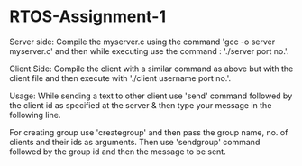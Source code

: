 # RTOS-Assignment-1

Server side: Compile the myserver.c using the command 'gcc -o server myserver.c' and then while executing use the command :
'./server port no.'.

Client Side: Compile the client with a similar command as above but with the client file and then execute with './client username port no.'.

Usage: 
While sending a text to other client use 'send' command followed by the client id as specified at the server & then type your message
in the following line.

For creating group use 'creategroup' and then pass the group name, no. of clients and their ids as arguments. Then use 'sendgroup' command followed
by the group id and then the message to be sent.

